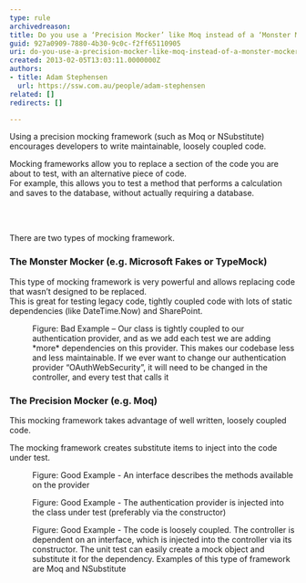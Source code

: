 ```yaml
---
type: rule
archivedreason: 
title: Do you use a ‘Precision Mocker’ like Moq instead of a ‘Monster Mocker’ like Microsoft Fakes?
guid: 927a0909-7880-4b30-9c0c-f2ff65110905
uri: do-you-use-a-precision-mocker-like-moq-instead-of-a-monster-mocker-like-microsoft-fakes
created: 2013-02-05T13:03:11.0000000Z
authors:
- title: Adam Stephensen
  url: https://ssw.com.au/people/adam-stephensen
related: []
redirects: []

---
```



<p>Using a precision mocking framework (such as Moq or NSubstitute) encourages developers to write maintainable, loosely coupled code.<br></p>

<p>Mocking frameworks allow you to replace a section of the code you are about to test, with an alternative piece of code.<br>
For example, this allows you to test a method that performs a calculation and saves to the database, without actually requiring a database.
</p>
<br><excerpt class='endintro'></excerpt><br>
<p>There are two types of mocking framework.</p><h3 class="ssw15-rteElement-H3">The Monster Mocker (e.g. Microsoft Fakes or TypeMock)​​<br></h3><p>This type of mocking framework is very powerful and allows replacing code that wasn’t designed to be replaced.<br>
This is great for testing legacy code, tightly coupled code with lots of static dependencies (like DateTime.Now) and SharePoint.<br></p><dl class="badImage"><dt><img src="/PublishingImages/monster-mocker.jpg" alt="" /></dt><dd>Figure&#58; Bad Example – Our class is tightly coupled to our authentication provider, and as we add each test we are adding *more* dependencies on this provider. This makes our codebase less and less maintainable. If we ever want to change our authentication provider “OAuthWebSecurity”, it will need to be changed in the controller, and every test that calls it</dd></dl><h3 class="ssw15-rteElement-H3">The Precision Mocker (e.g. Moq)​<br></h3><p>This mocking framework takes advantage of well written, loosely coupled code.</p><p>The mocking framework creates substitute items to inject into the code under test.</p><dl class="goodImage"><dt><img src="/PublishingImages/precision-mocker-1.jpg" alt="" /></dt><dd>Figure&#58; Good Example - An interface describes the methods available on the provider</dd></dl><dl class="goodImage"><dt><img src="/PublishingImages/precision-mocker-2.jpg" alt="" /></dt><dd>Figure&#58; Good Example - The authentication provider is injected into the class under test (preferably via the constructor)</dd></dl><dl class="goodImage"><dt><img src="/PublishingImages/precision-mocker-3.jpg" alt="" /></dt><dd>Figure&#58; Good Example - The code is loosely coupled. The controller is dependent on an interface, which is injected into the controller via its constructor. The unit test can easily create a mock object and substitute it for the dependency. Examples of this type of framework are Moq and NSubstitute</dd></dl>


